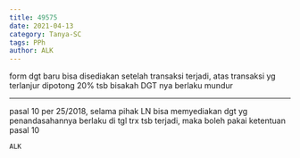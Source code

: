 ```yaml
---
title: 49575
date: 2021-04-13
category: Tanya-SC
tags: PPh
author: ALK
---
```


form dgt baru bisa disediakan setelah transaksi terjadi, atas transaksi yg terlanjur dipotong 20% tsb bisakah DGT nya berlaku mundur

---

pasal 10 per 25/2018, selama pihak LN bisa memyediakan dgt yg penandasahannya berlaku di tgl trx tsb terjadi, maka boleh pakai ketentuan pasal 10

`ALK`
